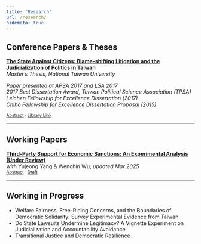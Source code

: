 ```yaml
---
title: "Research" 
url: /research/
hidemeta: true
---
```


## Conference Papers & Theses

[__The State Against Citizens: Blame-shifting Litigation and the Judicialization of Politics in Taiwan__](https://doi.org/10.6342/NTU201703881) \
_Master’s Thesis, National Taiwan University_ 

_Paper presented at APSA 2017 and LSA 2017_ \
_2017 Best Dissertation Award, Taiwan Political Science Association (TPSA)_ \
_Leichen Fellowship for Excellence Dissertation (2017)_ \
_Chiho Fellowship for Excellence Dissertation Proposal (2015)_

<small><a href="#/" onclick="visib('state_citizens_abstract')">Abstract</a> &middot; [Library Link](https://doi.org/10.6342/NTU201703881)</small>
<div id="state_citizens_abstract" style="display: none; text-align: justify; line-height: 1.2" ><small>
A large body of literature on judicialization and legal mobilization has demonstrated that courts have played an increasing role in social change and policymaking over the past decades. Little attention has been paid to the judicialization of policy issues, especially to how the state interacts with society through judicial tactics. Departing from the literature of legal mobilization, which is mainly society-centered, I propose a novel state-centered story: administrative agencies in Taiwan tend to use litigation to control and curb the momentum of social movements. I argue that the rationale for why a democratic government preemptively files massive lawsuits against citizens with contract law lies in a self-interested “accountability-avoidance” mechanism. By doing so, bureaucrats shift political accountability— which they would otherwise have to bear—onto the judicial branch.

To illustrate this argument, I draw on two case studies: the closed factories labor movement and the anti-eviction movement, which together involved nearly 700 lawsuits in Taiwan from 1996 to 2015. In both cases, state-initiated, plaintiff-driven litigation greatly shaped the strategies available to social movement organizers, ultimately producing different outcomes: the closed factories labor movement failed, while the anti-eviction movement succeeded. Utilizing archives and government documents, I show that for bureaucrats, what mattered was not the costs and benefits of litigation per se, but how the process enabled them to evade accountability. In the anti-eviction movement, the government even viewed “filing lawsuits against citizens” as the “Standard Operating Procedure” for executive departments to manage land and property controversies. This study has broad implications for judicial politics and state–society relations.
</small><br><br/></div>

---

## Working Papers

[__Third-Party Support for Economic Sanctions: An Experimental Analysis (Under Review)__](#) \
_with_ Yujeong Yang & Wenchin Wu; _updated Mar 2025_ \
<small><a href="#/" onclick="visib('wp1_abstract')">Abstract</a> &middot; [Draft](/wp1.pdf) </small>
<div id="wp1_abstract" style="display: none; text-align: justify; line-height: 1.2" ><small>
Abstract text here.
</small><br><br/></div>

---

## Working in Progress
* Welfare Fairness, Free-Riding Concerns, and the Boundaries of Democratic Solidarity: Survey Experimental Evidence from Taiwan
* Do State Lawsuits Undermine Legitimacy? A Vignette Experiment on Judicialization and Accountability Avoidance
* Transitional Justice and Democratic Resilience

<script>
 function visib(id) {
  var x = document.getElementById(id);
  if (x.style.display === "block") {
    x.style.display = "none";
  } else {
    x.style.display = "block";
  }
}
</script>
